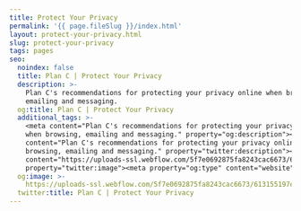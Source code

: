 ```yaml
---
title: Protect Your Privacy
permalink: '{{ page.fileSlug }}/index.html'
layout: protect-your-privacy.html
slug: protect-your-privacy
tags: pages
seo:
  noindex: false
  title: Plan C | Protect Your Privacy
  description: >-
    Plan C's recommendations for protecting your privacy online when browsing,
    emailing and messaging.
  og:title: Plan C | Protect Your Privacy
  additional_tags: >-
    <meta content="Plan C's recommendations for protecting your privacy online
    when browsing, emailing and messaging." property="og:description"><meta
    content="Plan C's recommendations for protecting your privacy online when
    browsing, emailing and messaging." property="twitter:description"><meta
    content="https://uploads-ssl.webflow.com/5f7e0692875fa8243cac6673/613155197eb7e3cf76b4082e_opengraph.png"
    property="twitter:image"><meta property="og:type" content="website">
  og:image: >-
    https://uploads-ssl.webflow.com/5f7e0692875fa8243cac6673/613155197eb7e3cf76b4082e_opengraph.png
  twitter:title: Plan C | Protect Your Privacy
---
```



